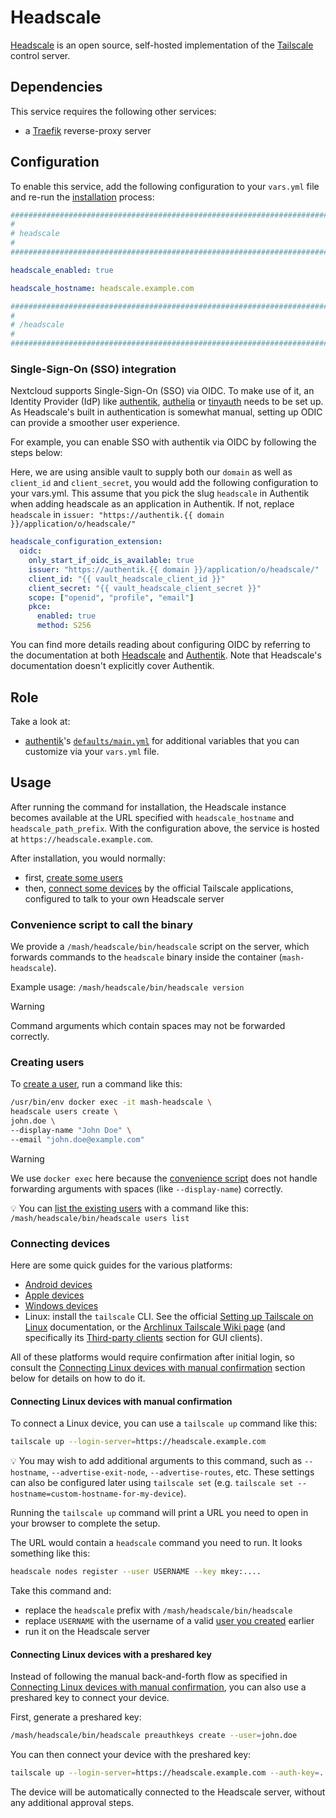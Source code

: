 <!--
SPDX-FileCopyrightText: 2025 Slavi Pantaleev
SPDX-FileCopyrightText: 2025 Suguru Hirahara

SPDX-License-Identifier: AGPL-3.0-or-later
-->

# Headscale

[Headscale](https://headscale.net/) is an open source, self-hosted implementation of the [Tailscale](https://tailscale.com/) control server.


## Dependencies

This service requires the following other services:

- a [Traefik](traefik.md) reverse-proxy server


## Configuration

To enable this service, add the following configuration to your `vars.yml` file and re-run the [installation](../installing.md) process:

```yaml
########################################################################
#                                                                      #
# headscale                                                            #
#                                                                      #
########################################################################

headscale_enabled: true

headscale_hostname: headscale.example.com

########################################################################
#                                                                      #
# /headscale                                                           #
#                                                                      #
########################################################################
```

### Single-Sign-On (SSO) integration

Nextcloud supports Single-Sign-On (SSO) via OIDC. To make use of it, an Identity Provider (IdP) like [authentik](authentik.md), [authelia](authelia.md) or [tinyauth](tinyauth.md) needs to be set up.
As Headscale's built in authentication is somewhat manual, setting up ODIC can provide a smoother user experience.

For example, you can enable SSO with authentik via OIDC by following the steps below:

Here, we are using ansible vault to supply both our `domain` as well as `client_id` and `client_secret`, you would add the following configuration to your vars.yml. 
This assume that you pick the slug `headscale` in Authentik when adding headscale as an application in Authentik. If not, replace `headscale` in `issuer: "https://authentik.{{ domain }}/application/o/headscale/"`

```yaml
headscale_configuration_extension:
  oidc:
    only_start_if_oidc_is_available: true
    issuer: "https://authentik.{{ domain }}/application/o/headscale/"
    client_id: "{{ vault_headscale_client_id }}"
    client_secret: "{{ vault_headscale_client_secret }}"
    scope: ["openid", "profile", "email"]
    pkce:
      enabled: true
      method: S256
```
You can find more details reading about configuring OIDC by referring to the documentation at both [Headscale](https://headscale.net/stable/ref/oidc/?h=oidc) and [Authentik](https://integrations.goauthentik.io/networking/headscale/ ).
Note that Headscale's documentation doesn't explicitly cover Authentik. 

## Role
Take a look at:

- [authentik](https://github.com/mother-of-all-self-hosting/ansible-role-headscale/)'s [`defaults/main.yml`](https://github.com/mother-of-all-self-hosting/ansible-role-headscale/blob/main/defaults/main.yml) for additional variables that you can customize via your `vars.yml` file.

## Usage

After running the command for installation, the Headscale instance becomes available at the URL specified with `headscale_hostname` and `headscale_path_prefix`. With the configuration above, the service is hosted at `https://headscale.example.com`.

After installation, you would normally:

- first, [create some users](#creating-users)
- then, [connect some devices](#connecting-devices) by the official Tailscale applications, configured to talk to your own Headscale server

### Convenience script to call the binary

We provide a `/mash/headscale/bin/headscale` script on the server, which forwards commands to the `headscale` binary inside the container (`mash-headscale`).

Example usage: `/mash/headscale/bin/headscale version`

> [!WARNING]
> Command arguments which contain spaces may not be forwarded correctly.

### Creating users

To [create a user](https://headscale.net/stable/usage/getting-started/#create-a-user), run a command like this:

```sh
/usr/bin/env docker exec -it mash-headscale \
headscale users create \
john.doe \
--display-name "John Doe" \
--email "john.doe@example.com"
```

> [!WARNING]
> We use `docker exec` here because the [convenience script](#convenience-script-to-call-the-binary) does not handle forwarding arguments with spaces (like `--display-name`) correctly.

💡 You can [list the existing users](https://headscale.net/stable/usage/getting-started/#list-existing-users) with a command like this: `/mash/headscale/bin/headscale users list`

### Connecting devices

Here are some quick guides for the various platforms:

- [Android devices](https://headscale.net/stable/usage/connect/android/)
- [Apple devices](https://headscale.net/stable/usage/connect/apple/)
- [Windows devices](https://headscale.net/stable/usage/connect/windows/)
- Linux: install the `tailscale` CLI. See the official [Setting up Tailscale on Linux](https://tailscale.com/kb/1031/install-linux) documentation, or the [Archlinux Tailscale Wiki page](https://wiki.archlinux.org/title/Tailscale) (and specifically its [Third-party clients](https://wiki.archlinux.org/title/Tailscale#Third-party_clients) section for GUI clients).

All of these platforms would require confirmation after initial login, so consult the [Connecting Linux devices with manual confirmation](#connecting-linux-devices-with-manual-confirmation) section below for details on how to do it.

#### Connecting Linux devices with manual confirmation

To connect a Linux device, you can use a `tailscale up` command like this:

```sh
tailscale up --login-server=https://headscale.example.com
```

💡 You may wish to add additional arguments to this command, such as `--hostname`, `--advertise-exit-node`, `--advertise-routes`, etc. These settings can also be configured later using `tailscale set` (e.g. `tailscale set --hostname=custom-hostname-for-my-device`).

Running the `tailscale up` command will print a URL you need to open in your browser to complete the setup.

The URL would contain a `headscale` command you need to run. It looks something like this:

```sh
headscale nodes register --user USERNAME --key mkey:....
```

Take this command and:

- replace the `headscale` prefix with `/mash/headscale/bin/headscale`
- replace `USERNAME` with the username of a valid [user you created](#creating-users) earlier
- run it on the Headscale server

#### Connecting Linux devices with a preshared key

Instead of following the manual back-and-forth flow as specified in [Connecting Linux devices with manual confirmation](#connecting-linux-devices-with-manual-confirmation), you can also use a preshared key to connect your device.

First, generate a preshared key:

```sh
/mash/headscale/bin/headscale preauthkeys create --user=john.doe
```

You can then connect your device with the preshared key:

```sh
tailscale up --login-server=https://headscale.example.com --auth-key=...
```

The device will be automatically connected to the Headscale server, without any additional approval steps.
